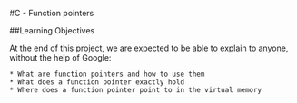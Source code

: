 #C - Function pointers

##Learning Objectives

At the end of this project, we are expected to be able to explain to anyone, without the help of Google:

    * What are function pointers and how to use them
    * What does a function pointer exactly hold
    * Where does a function pointer point to in the virtual memory
